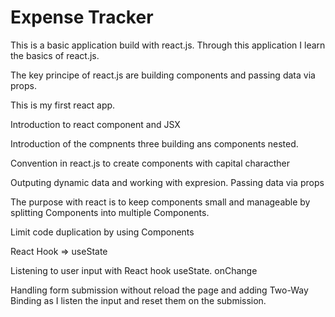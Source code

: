 # Expense Tracker

This is a basic application build with react.js. Through this application I learn the basics of react.js.

The key principe of react.js are building components and passing data via props.

This is my first react app.

Introduction to react component and JSX

Introduction of the compnents three building ans components nested.

Convention in react.js to create components with capital characther

Outputing dynamic data and working with expresion. Passing data via props

The purpose with react is to keep components small and manageable by splitting Components into multiple Components.

Limit code duplication by using Components

React Hook => useState

Listening to user input with React hook useState. onChange 

Handling form submission without reload the page and adding Two-Way Binding as I listen the input and reset them on the submission.
